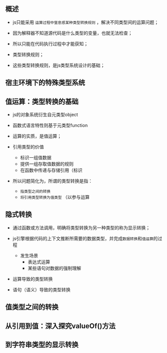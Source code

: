 ## 概述

* js只能采用 `运算过程中窒息感某种类型转换规则` ，解决不同类型间的运算问题；

* 因为解释器不知道源代码是什么类型的变量，也就无法检查；

* 所以只能在代码执行过程中才能获知；

* 类型转换规则；

* 这些类型转换规则，是js类型系统设计的基础；

## 宿主环境下的特殊类型系统

## 值运算：类型转换的基础

* js的对象系统衍生自元类型object

* 函数式语言特性则基于元类型function

* 运算的实质，是值运算；

* 引用类型的价值
  + 标识一组值数据
  + 提供一组存取值数据的规则
  + 在函数中传递与存储引用（标识

* 所以问题简化为，所谓的类型转换是指：
  + `指类型之间的转换`
  + `将引用类型转换为值类型` （以参与运算

## 隐式转换

* 通过函数或方法调用，明确将类型转换为另一种类型的称为显示转换；

* js引擎根据代码的上下文推断所需要的数据类型，并完成`数据转换`和`值运算`的过程
  + 发生场景
    - 表达式运算
    - 某些语句对数据的强制理解

* 运算导致的类型转换

* 语句（语义）导致的类型转换

## 值类型之间的转换

## 从引用到值：深入探究valueOf()方法

## 到字符串类型的显示转换
